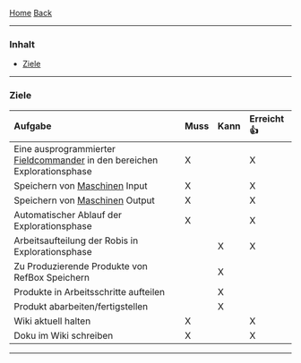 [Home](home) [Back](KonzeptFL)  

----------

### Inhalt ###
- <a href="#z">Ziele</a>



----------

### <a name="z">Ziele</a> ###

| Aufgabe| Muss| Kann| Erreicht :+1: |
| :------- | --- | :---- | :---- |
|Eine ausprogrammierter [Fieldcommander](WikiSolidus) in den bereichen Explorationsphase| X| | X |
|Speichern von [Maschinen](Machine) Input| X| | X|
|Speichern von [Maschinen](Machine) Output| X| | X|
|Automatischer Ablauf der Explorationsphase| X| | X|
|Arbeitsaufteilung der Robis in Explorationsphase|| X| X|
|Zu Produzierende Produkte von RefBox Speichern||X|  |
|Produkte in Arbeitsschritte aufteilen||X| |
|Produkt abarbeiten/fertigstellen||X| |
|Wiki aktuell halten|X|| X|
|Doku im Wiki schreiben|X|| X|



 
 

----------
